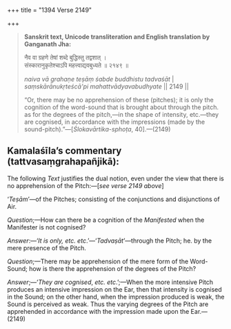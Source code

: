 +++
title = "1394 Verse 2149"

+++
> **Sanskrit text, Unicode transliteration and English translation by Ganganath Jha:** 
>
> नैव वा ग्रहणे तेषां शब्दे बुद्धिस्तु तद्वशात् ।  
> संस्कारानुकृतेश्चाऽपि महत्त्वाद्यवबुध्यते ॥ २१४९ ॥ 
>
> *naiva vā grahaṇe teṣāṃ śabde buddhistu tadvaśāt* \|  
> *saṃskārānukṛteścā'pi mahattvādyavabudhyate* \|\| 2149 \|\| 
>
> “Or, there may be no apprehension of these (pitches); it is only the cognition of the word-sound that is brought about through the pitch. as for the degrees of the pitch,—in the shape of intensity, etc.—they are cognised, in accordance with the impressions (made by the sound-pitch).”—[*Ślokavārtika-sphoṭa*, 40].—(2149)



## Kamalaśīla’s commentary (tattvasaṃgrahapañjikā):

The following *Text* justifies the dual notion, even under the view that there is no apprehension of the Pitch:—[*see verse 2149 above*]

‘*Teṣām*’—of the Pitches; consisting of the conjunctions and disjunctions of Air.

*Question*;—How can there be a cognition of the *Manifested* when the Manifester is not cognised?

*Answer*:—‘*It is only, etc. etc*.’—‘*Tadvaṣāt*’—through the Pitch; he. by the mere presence of the Pitch.

*Question*;—There may be apprehension of the mere form of the Word-Sound; how is there the apprehension of the degrees of the Pitch?

*Answer*;—‘*They are cognised*, *etc. etc*.’;—When the more intensive Pitch produces an intensive impression on the Ear, then that intensity is cognised in the Sound; on the other hand, when the impression produced is weak, the Sound is perceived as weak. Thus the varying degrees of the Pitch are apprehended in accordance with the impression made upon the Ear.—(2149)


